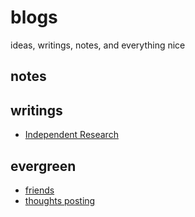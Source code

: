 # blogs

ideas, writings, notes, and everything nice


## notes

## writings
- [Independent Research](../blog/research.html)

## evergreen
- [friends](../blog/friends.html)
- [thoughts posting](../blog/thought.html)
